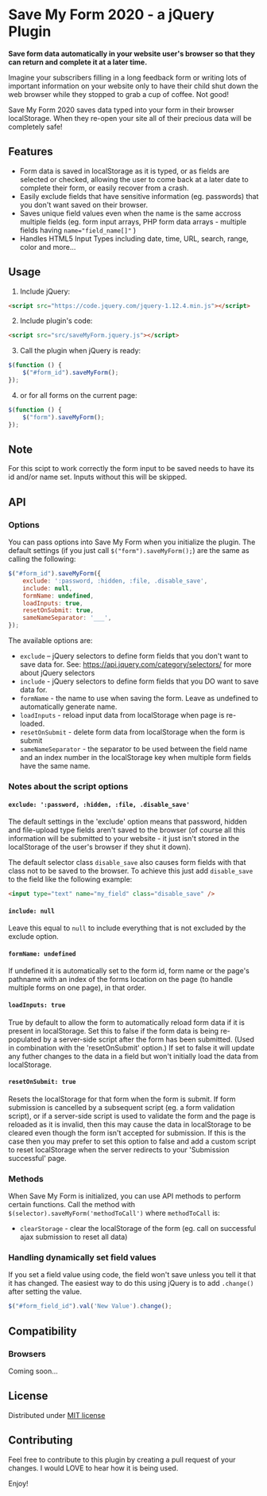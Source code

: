 # Save My Form 2020 - a jQuery Plugin

**Save form data automatically in your website user's browser so that they can return and complete it at a later time.**

Imagine your subscribers filling in a long feedback form or writing lots of important information on your website only to have their child shut down the web browser while they stopped to grab a cup of coffee. Not good!

Save My Form 2020 saves data typed into your form in their browser localStorage. When they re-open your site all of their precious data will be completely safe!

## Features

* Form data is saved in localStorage as it is typed, or as fields are selected or checked, allowing the user to come back at a later date to complete their form, or easily recover from a crash.
* Easily exclude fields that have sensitive information (eg. passwords) that you don't want saved on their browser.
* Saves unique field values even when the name is the same accross multiple fields (eg. form input arrays, PHP form data arrays - multiple fields having `name="field_name[]"` )
* Handles HTML5 Input Types including date, time, URL, search, range, color and more...

## Usage

1. Include jQuery:

``` html
<script src="https://code.jquery.com/jquery-1.12.4.min.js"></script>
```

2. Include plugin's code:

``` html
<script src="src/saveMyForm.jquery.js"></script>
```

3. Call the plugin when jQuery is ready:

``` javascript
$(function () {
	$("#form_id").saveMyForm();
});
```

4. or for all forms on the current page:

``` javascript
$(function () {
	$("form").saveMyForm();
});
```

## Note

For this scipt to work correctly the form input to be saved needs to have its id and/or name set. Inputs without this will be skipped.

## API

### Options

You can pass options into Save My Form when you initialize the plugin. The default settings (if you just call `$("form").saveMyForm();`) are the same as calling the following:

``` javascript
$("#form_id").saveMyForm({
	exclude: ':password, :hidden, :file, .disable_save',
	include: null,
	formName: undefined,
	loadInputs: true,
	resetOnSubmit: true,
	sameNameSeparator: '___',
});
```

The available options are:
* `exclude` – jQuery selectors to define form fields that you don't want to save data for. See: https://api.jquery.com/category/selectors/ for more about jQuery selectors
* `include` - jQuery selectors to define form fields that you DO want to save data for. 
* `formName` - the name to use when saving the form. Leave as undefined to automatically generate name.
* `loadInputs` - reload input data from localStorage when page is re-loaded. 
* `resetOnSubmit` - delete form data from localStorage when the form is submit 
* `sameNameSeparator` - the separator to be used between the field name and an index number in the localStorage key when multiple form fields have the same name.

### Notes about the script options

#### `exclude: ':password, :hidden, :file, .disable_save'`

The default settings in the 'exclude' option means that password, hidden and file-upload type fields aren't saved to the browser (of course all this information will be submitted to your website - it just isn't stored in the localStorage of the user's browser if they shut it down). 

The default selector class `disable_save` also causes form fields with that class not to be saved to the browser. To achieve this just add `disable_save` to the field like the following example:

``` html
<input type="text" name="my_field" class="disable_save" />
```

#### `include: null`

Leave this equal to `null` to include everything that is not excluded by the exclude option.

#### `formName: undefined`

If undefined it is automatically set to the form id, form name or the page's pathname with an index of the forms location on the page (to handle multiple forms on one page), in that order.

#### `loadInputs: true`

True by default to allow the form to automatically reload form data if it is present in localStorage. Set this to false if the form data is being re-populated by a server-side script after the form has been submitted. (Used in combination with the 'resetOnSubmit' option.) If set to false it will update any futher changes to the data in a field but won't initially load the data from localStorage.

#### `resetOnSubmit: true`

Resets the localStorage for that form when the form is submit. If form submission is cancelled by a subsequent script (eg. a form validation script), or if a server-side script is used to validate the form and the page is reloaded as it is invalid, then this may cause the data in localStorage to be cleared even though the form isn't accepted for submission. If this is the case then you may prefer to set this option to false and add a custom script to reset localStorage when the server redirects to your 'Submission successful' page.

### Methods

When Save My Form is initialized, you can use API methods to perform certain functions. Call the method with `$(selector).saveMyForm('methodToCall')` where `methodToCall` is:

* `clearStorage` - clear the localStorage of the form (eg. call on successful ajax submission to reset all data)

### Handling dynamically set field values

If you set a field value using code, the field won't save unless you tell it that it has changed. The easiest way to do this using jQuery is to add `.change()` after setting the value.

``` javascript
$("#form_field_id").val('New Value').change();
```

## Compatibility

### Browsers

Coming soon...

## License

Distributed under [MIT license](https://github.com/pjjonesnz/saveMyForm.jquery/blob/master/LICENSE.md)

## Contributing

Feel free to contribute to this plugin by creating a pull request of your changes. I would LOVE to hear how it is being used.

Enjoy!